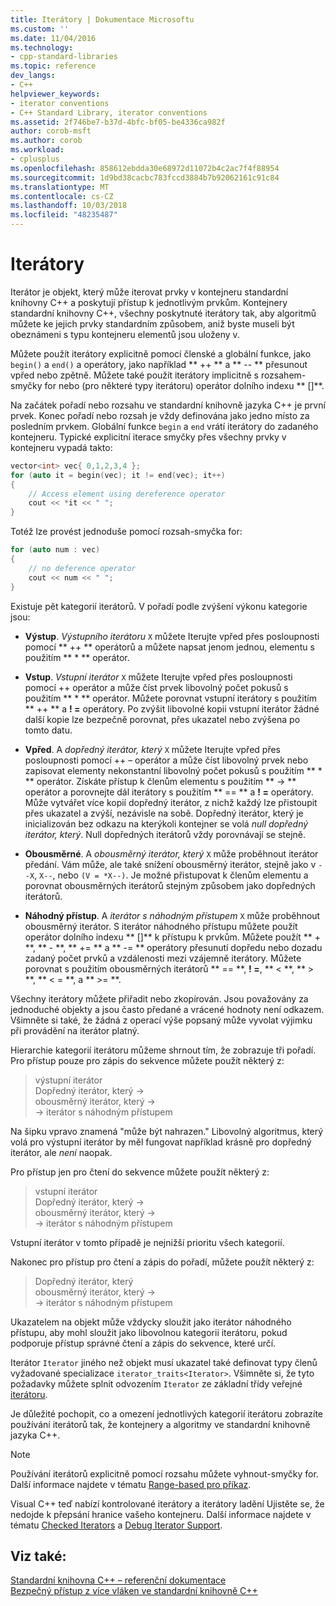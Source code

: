```yaml
---
title: Iterátory | Dokumentace Microsoftu
ms.custom: ''
ms.date: 11/04/2016
ms.technology:
- cpp-standard-libraries
ms.topic: reference
dev_langs:
- C++
helpviewer_keywords:
- iterator conventions
- C++ Standard Library, iterator conventions
ms.assetid: 2f746be7-b37d-4bfc-bf05-be4336ca982f
author: corob-msft
ms.author: corob
ms.workload:
- cplusplus
ms.openlocfilehash: 858612ebdda30e68972d11072b4c2ac7f4f88954
ms.sourcegitcommit: 1d9bd38cacbc783fccd3884b7b92062161c91c84
ms.translationtype: MT
ms.contentlocale: cs-CZ
ms.lasthandoff: 10/03/2018
ms.locfileid: "48235487"
---
```

# <a name="iterators"></a>Iterátory

Iterátor je objekt, který může iterovat prvky v kontejneru standardní knihovny C++ a poskytují přístup k jednotlivým prvkům. Kontejnery standardní knihovny C++, všechny poskytnuté iterátory tak, aby algoritmů můžete ke jejich prvky standardním způsobem, aniž byste museli být obeznámeni s typu kontejneru elementů jsou uloženy v.

Můžete použít iterátory explicitně pomocí členské a globální funkce, jako `begin()` a `end()` a operátory, jako například ** ++ ** a ** -- ** přesunout vpřed nebo zpětně. Můžete také použít iterátory implicitně s rozsahem-smyčky for nebo (pro některé typy iterátoru) operátor dolního indexu ** \[]**.

Na začátek pořadí nebo rozsahu ve standardní knihovně jazyka C++ je první prvek. Konec pořadí nebo rozsah je vždy definována jako jedno místo za posledním prvkem. Globální funkce `begin` a `end` vrátí iterátory do zadaného kontejneru. Typické explicitní iterace smyčky přes všechny prvky v kontejneru vypadá takto:

```cpp
vector<int> vec{ 0,1,2,3,4 };
for (auto it = begin(vec); it != end(vec); it++)
{
    // Access element using dereference operator
    cout << *it << " ";
}
```

Totéž lze provést jednoduše pomocí rozsah-smyčka for:

```cpp
for (auto num : vec)
{
    // no deference operator
    cout << num << " ";
}
```

Existuje pět kategorií iterátorů. V pořadí podle zvýšení výkonu kategorie jsou:

- **Výstup**. *Výstupního iterátoru* `X` můžete Iterujte vpřed přes posloupnosti pomocí ** ++ ** operátorů a můžete napsat jenom jednou, elementu s použitím ** &ast; ** operátor.

- **Vstup**. *Vstupní iterátor* `X` můžete Iterujte vpřed přes posloupnosti pomocí ++ operátor a může číst prvek libovolný počet pokusů s použitím ** &ast; ** operátor. Můžete porovnat vstupní iterátory s použitím ** ++ ** a **! =** operátory. Po zvýšit libovolné kopii vstupní iterátor žádné další kopie lze bezpečně porovnat, přes ukazatel nebo zvýšena po tomto datu.

- **Vpřed**. A *dopředný iterátor, který* `X` můžete Iterujte vpřed přes posloupnosti pomocí ++ – operátor a může číst libovolný prvek nebo zapisovat elementy nekonstantní libovolný počet pokusů s použitím ** &ast; ** operátor. Získáte přístup k členům elementu s použitím ** -> ** operátor a porovnejte dál iterátory s použitím ** == ** a **! =** operátory. Může vytvářet více kopií dopředný iterátor, z nichž každý lze přistoupit přes ukazatel a zvýší, nezávisle na sobě. Dopředný iterátor, který je inicializován bez odkazu na kterýkoli kontejner se volá *null dopředný iterátor, který*. Null dopředných iterátorů vždy porovnávají se stejně.

- **Obousměrné**. A *obousměrný iterátor, který* `X` může proběhnout iterátor předání. Vám může, ale také snížení obousměrný iterátor, stejně jako v `--X`, `X--`, nebo `(V = *X--)`. Je možné přistupovat k členům elementu a porovnat obousměrných iterátorů stejným způsobem jako dopředných iterátorů.

- **Náhodný přístup**. A *iterátor s náhodným přístupem* `X` může proběhnout obousměrný iterátor. S iterátor náhodného přístupu můžete použít operátor dolního indexu ** \[]** k přístupu k prvkům. Můžete použít ** + **, ** - **, ** += ** a ** -= ** operátory přesunutí dopředu nebo dozadu zadaný počet prvků a vzdálenosti mezi vzájemně iterátory. Můžete porovnat s použitím obousměrných iterátorů ** == **, **! =**, ** \< **, ** > **, ** \< = **, a ** >= **.

Všechny iterátory můžete přiřadit nebo zkopírován. Jsou považovány za jednoduché objekty a jsou často předané a vrácené hodnoty není odkazem. Všimněte si také, že žádná z operací výše popsaný může vyvolat výjimku při provádění na iterátor platný.

Hierarchie kategorií iterátoru můžeme shrnout tím, že zobrazuje tři pořadí. Pro přístup pouze pro zápis do sekvence můžete použít některý z:

> výstupní iterátor<br/>
> Dopředný iterátor, který -><br/>
> obousměrný iterátor, který -><br/>
> -> iterátor s náhodným přístupem<br/>

Na šipku vpravo znamená "může být nahrazen." Libovolný algoritmus, který volá pro výstupní iterátor by měl fungovat například krásně pro dopředný iterátor, ale *není* naopak.

Pro přístup jen pro čtení do sekvence můžete použít některý z:

> vstupní iterátor<br/>
> Dopředný iterátor, který -><br/>
> obousměrný iterátor, který -><br/>
> -> iterátor s náhodným přístupem<br/>

Vstupní iterátor v tomto případě je nejnižší prioritu všech kategorií.

Nakonec pro přístup pro čtení a zápis do pořadí, můžete použít některý z:

> Dopředný iterátor, který<br/>
> obousměrný iterátor, který -><br/>
> -> iterátor s náhodným přístupem<br/>

Ukazatelem na objekt může vždycky sloužit jako iterátor náhodného přístupu, aby mohl sloužit jako libovolnou kategorii iterátoru, pokud podporuje přístup správné čtení a zápis do sekvence, které určí.

Iterátor `Iterator` jiného než objekt musí ukazatel také definovat typy členů vyžadované specializace `iterator_traits<Iterator>`. Všimněte si, že tyto požadavky můžete splnit odvozením `Iterator` ze základní třídy veřejné [iterátoru](../standard-library/iterator-struct.md).

Je důležité pochopit, co a omezení jednotlivých kategorií iterátoru zobrazíte používání iterátorů tak, že kontejnery a algoritmy ve standardní knihovně jazyka C++.

> [!NOTE]
> Používání iterátorů explicitně pomocí rozsahu můžete vyhnout-smyčky for. Další informace najdete v tématu [Range-based pro příkaz](../cpp/range-based-for-statement-cpp.md).

Visual C++ teď nabízí kontrolované iterátory a iterátory ladění Ujistěte se, že nedojde k přepsání hranice vašeho kontejneru. Další informace najdete v tématu [Checked Iterators](../standard-library/checked-iterators.md) a [Debug Iterator Support](../standard-library/debug-iterator-support.md).

## <a name="see-also"></a>Viz také:

[Standardní knihovna C++ – referenční dokumentace](../standard-library/cpp-standard-library-reference.md)<br/>
[Bezpečný přístup z více vláken ve standardní knihovně C++](../standard-library/thread-safety-in-the-cpp-standard-library.md)<br/>
